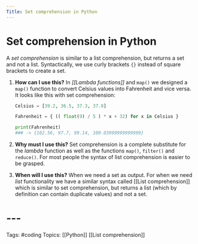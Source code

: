 ```yaml
---
Title: Set comprehension in Python
---
```


# Set comprehension in Python

A _set comprehension_ is similar to a list comprehension, but returns a set and not a list. Syntactically, we use curly brackets `{}` instead of square brackets to create a set.

1. **How can I use this?**
	In  _[[Lambda functions]]_ and `map()` we designed a `map()` function to convert Celsius values into Fahrenheit and vice versa. It looks like this with set comprehension:
	```py
	Celsius = [39.2, 36.5, 37.3, 37.8]
	
	Fahrenheit = { (( float(9) / 5 ) * x + 32) for x in Celsius }

	print(Fahrenheit)
	### -> {102.56, 97.7, 99.14, 100.03999999999999}
	```
2. **Why must I use this?**
	Set comprehension is a complete substitute for the _lambda_ function as well as the functions `map()`, `filter()` and `reduce()`. For most people the syntax of list comprehension is easier to be grasped.

3. **When will I use this?**
	When we need a set as output. For when we need _list_ functionality we have a similar syntax called [[List comprehension]] which is similar to set comprehension, but returns a list (which by definition can contain duplicate values) and not a set. 
	
# ---

Tags: #coding
Topics: [[Python]] [[List comprehension]]

